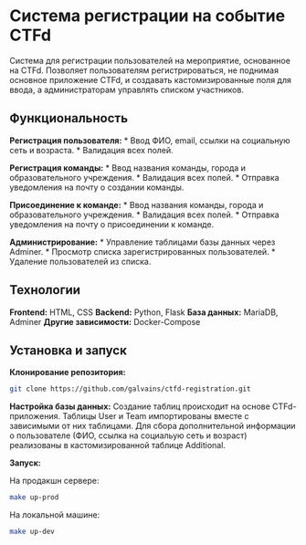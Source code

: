 # Система регистрации на событие CTFd

Система для регистрации пользователей на мероприятие, основанное на CTFd. Позволяет пользователям регистрироваться, не поднимая основное приложение CTFd, и создавать кастомизированные поля для ввода, а администраторам управлять списком участников.

## Функциональность

**Регистрация пользователя:**
    * Ввод ФИО, email, ссылки на социальную сеть и возраста.
    * Валидация всех полей.

**Регистрация команды:**
    * Ввод названия команды, города и образовательного учреждения.
    * Валидация всех полей.
    * Отправка уведомления на почту о создании команды.

**Присоединение к команде:**
    * Ввод названия команды, города и образовательного учреждения.
    * Валидация всех полей.
    * Отправка уведомления на почту о присоединении к команде.

**Администрирование:**
    * Управление таблицами базы данных через Adminer.
    * Просмотр списка зарегистрированных пользователей.
    * Удаление пользователей из списка.

## Технологии

**Frontend:** HTML, CSS
**Backend:** Python, Flask
**База данных:** MariaDB, Adminer
**Другие зависимости:** Docker-Compose

## Установка и запуск

**Клонирование репозитория:**
   
```bash
git clone https://github.com/galvains/ctfd-registration.git
```

**Настройка базы данных:**
Создание таблиц происходит на основе CTFd-приложения. Таблицы User и Team импортированы вместе с зависимыми от них таблицами. Для сбора дополнительной информации о пользователе (ФИО, ссылка на социальую сеть и возраст) реализованы в кастомизированной таблице Additional.

**Запуск:**

На продакшн сервере:
```bash
make up-prod
```

На локальной машине:
```bash
make up-dev
```
